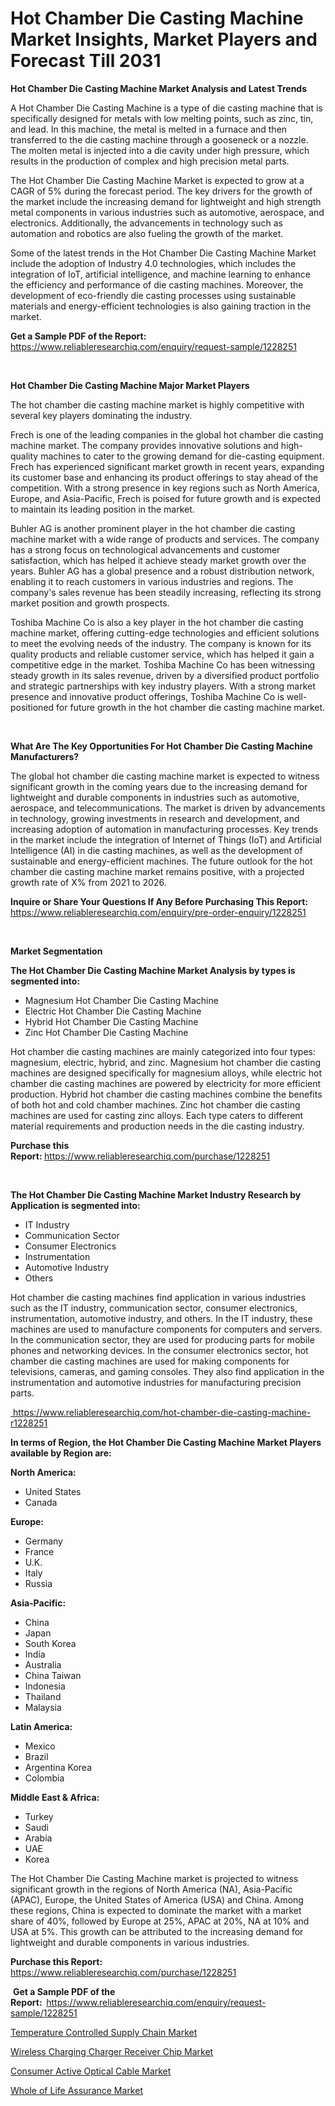 <p><h1>Hot Chamber Die Casting Machine Market Insights, Market Players and Forecast Till 2031</h1></p><p><strong>Hot Chamber Die Casting Machine Market Analysis and Latest Trends</strong></p>
<p><p>A Hot Chamber Die Casting Machine is a type of die casting machine that is specifically designed for metals with low melting points, such as zinc, tin, and lead. In this machine, the metal is melted in a furnace and then transferred to the die casting machine through a gooseneck or a nozzle. The molten metal is injected into a die cavity under high pressure, which results in the production of complex and high precision metal parts.</p><p>The Hot Chamber Die Casting Machine Market is expected to grow at a CAGR of 5% during the forecast period. The key drivers for the growth of the market include the increasing demand for lightweight and high strength metal components in various industries such as automotive, aerospace, and electronics. Additionally, the advancements in technology such as automation and robotics are also fueling the growth of the market.</p><p>Some of the latest trends in the Hot Chamber Die Casting Machine Market include the adoption of Industry 4.0 technologies, which includes the integration of IoT, artificial intelligence, and machine learning to enhance the efficiency and performance of die casting machines. Moreover, the development of eco-friendly die casting processes using sustainable materials and energy-efficient technologies is also gaining traction in the market.</p></p>
<p><strong>Get a Sample PDF of the Report:&nbsp;</strong> <a href="https://www.reliableresearchiq.com/enquiry/request-sample/1228251">https://www.reliableresearchiq.com/enquiry/request-sample/1228251</a></p>
<p>&nbsp;</p>
<p><strong>Hot Chamber Die Casting Machine Major Market Players</strong></p>
<p><p>The hot chamber die casting machine market is highly competitive with several key players dominating the industry. </p><p>Frech is one of the leading companies in the global hot chamber die casting machine market. The company provides innovative solutions and high-quality machines to cater to the growing demand for die-casting equipment. Frech has experienced significant market growth in recent years, expanding its customer base and enhancing its product offerings to stay ahead of the competition. With a strong presence in key regions such as North America, Europe, and Asia-Pacific, Frech is poised for future growth and is expected to maintain its leading position in the market.</p><p>Buhler AG is another prominent player in the hot chamber die casting machine market with a wide range of products and services. The company has a strong focus on technological advancements and customer satisfaction, which has helped it achieve steady market growth over the years. Buhler AG has a global presence and a robust distribution network, enabling it to reach customers in various industries and regions. The company's sales revenue has been steadily increasing, reflecting its strong market position and growth prospects.</p><p>Toshiba Machine Co is also a key player in the hot chamber die casting machine market, offering cutting-edge technologies and efficient solutions to meet the evolving needs of the industry. The company is known for its quality products and reliable customer service, which has helped it gain a competitive edge in the market. Toshiba Machine Co has been witnessing steady growth in its sales revenue, driven by a diversified product portfolio and strategic partnerships with key industry players. With a strong market presence and innovative product offerings, Toshiba Machine Co is well-positioned for future growth in the hot chamber die casting machine market.</p></p>
<p>&nbsp;</p>
<p><strong>What Are The Key Opportunities For Hot Chamber Die Casting Machine Manufacturers?</strong></p>
<p><p>The global hot chamber die casting machine market is expected to witness significant growth in the coming years due to the increasing demand for lightweight and durable components in industries such as automotive, aerospace, and telecommunications. The market is driven by advancements in technology, growing investments in research and development, and increasing adoption of automation in manufacturing processes. Key trends in the market include the integration of Internet of Things (IoT) and Artificial Intelligence (AI) in die casting machines, as well as the development of sustainable and energy-efficient machines. The future outlook for the hot chamber die casting machine market remains positive, with a projected growth rate of X% from 2021 to 2026.</p></p>
<p><strong>Inquire or Share Your Questions If Any Before Purchasing This Report:</strong> <a href="https://www.reliableresearchiq.com/enquiry/pre-order-enquiry/1228251">https://www.reliableresearchiq.com/enquiry/pre-order-enquiry/1228251</a></p>
<p>&nbsp;</p>
<p><strong>Market Segmentation</strong></p>
<p><strong>The Hot Chamber Die Casting Machine Market Analysis by types is segmented into:</strong></p>
<p><ul><li>Magnesium Hot Chamber Die Casting Machine</li><li>Electric Hot Chamber Die Casting Machine</li><li>Hybrid Hot Chamber Die Casting Machine</li><li>Zinc Hot Chamber Die Casting Machine</li></ul></p>
<p><p>Hot chamber die casting machines are mainly categorized into four types: magnesium, electric, hybrid, and zinc. Magnesium hot chamber die casting machines are designed specifically for magnesium alloys, while electric hot chamber die casting machines are powered by electricity for more efficient production. Hybrid hot chamber die casting machines combine the benefits of both hot and cold chamber machines. Zinc hot chamber die casting machines are used for casting zinc alloys. Each type caters to different material requirements and production needs in the die casting industry.</p></p>
<p><strong>Purchase this Report:&nbsp;</strong><a href="https://www.reliableresearchiq.com/purchase/1228251">https://www.reliableresearchiq.com/purchase/1228251</a></p>
<p>&nbsp;</p>
<p><strong>The Hot Chamber Die Casting Machine Market Industry Research by Application is segmented into:</strong></p>
<p><ul><li>IT Industry</li><li>Communication Sector</li><li>Consumer Electronics</li><li>Instrumentation</li><li>Automotive Industry</li><li>Others</li></ul></p>
<p><p>Hot chamber die casting machines find application in various industries such as the IT industry, communication sector, consumer electronics, instrumentation, automotive industry, and others. In the IT industry, these machines are used to manufacture components for computers and servers. In the communication sector, they are used for producing parts for mobile phones and networking devices. In the consumer electronics sector, hot chamber die casting machines are used for making components for televisions, cameras, and gaming consoles. They also find application in the instrumentation and automotive industries for manufacturing precision parts.</p></p>
<p><a href="https://www.reliableresearchiq.com/hot-chamber-die-casting-machine-r1228251">&nbsp;https://www.reliableresearchiq.com/hot-chamber-die-casting-machine-r1228251</a></p>
<p><strong>In terms of Region, the Hot Chamber Die Casting Machine Market Players available by Region are:</strong></p>
<p>
    <p> <strong> North America: </strong>
        <ul>
            <li>United States</li>
            <li>Canada</li>
        </ul>
        </p> 
    <p> <strong> Europe: </strong>
        <ul>
            <li>Germany</li>
            <li>France</li>
            <li>U.K.</li>
            <li>Italy</li>
            <li>Russia</li>
        </ul>
        </p> 
    <p> <strong> Asia-Pacific: </strong>
        <ul>
            <li>China</li>
            <li>Japan</li>
            <li>South Korea</li>
            <li>India</li>
            <li>Australia</li>
            <li>China Taiwan</li>
            <li>Indonesia</li>
            <li>Thailand</li>
            <li>Malaysia</li>
        </ul>
        </p> 
    <p> <strong> Latin America: </strong>
        <ul>
            <li>Mexico</li>
            <li>Brazil</li>
            <li>Argentina Korea</li>
            <li>Colombia</li>
        </ul>
        </p> 
    <p> <strong> Middle East & Africa: </strong>
        <ul>
            <li>Turkey</li>
            <li>Saudi</li>
            <li>Arabia</li>
            <li>UAE</li>
            <li>Korea</li>
        </ul>
    </p>
    </p>
<p><p>The Hot Chamber Die Casting Machine market is projected to witness significant growth in the regions of North America (NA), Asia-Pacific (APAC), Europe, the United States of America (USA) and China. Among these regions, China is expected to dominate the market with a market share of 40%, followed by Europe at 25%, APAC at 20%, NA at 10% and USA at 5%. This growth can be attributed to the increasing demand for lightweight and durable components in various industries.</p></p>
<p><strong>Purchase this Report: </strong><a href="https://www.reliableresearchiq.com/purchase/1228251">https://www.reliableresearchiq.com/purchase/1228251</a></p>
<p>&nbsp;<strong>Get a Sample PDF of the Report:&nbsp;&nbsp;</strong><a href="https://www.reliableresearchiq.com/enquiry/request-sample/1228251">https://www.reliableresearchiq.com/enquiry/request-sample/1228251</a></p>
<p><strong></strong></p>
<p><p><a href="https://www.linkedin.com/pulse/temperature-controlled-supply-chain-market-share-analysis--x7jbc">Temperature Controlled Supply Chain Market</a></p><p><a href="https://github.com/ayamsauke86/Market-Research-Report-List-1/blob/main/wireless-charging-charger-receiver-chip-market.md">Wireless Charging Charger Receiver Chip Market</a></p><p><a href="https://github.com/airdrophunter675/Market-Research-Report-List-1/blob/main/consumer-active-optical-cable-market.md">Consumer Active Optical Cable Market</a></p><p><a href="https://www.linkedin.com/pulse/whole-life-assurance-market-research-report-includes-uux9c">Whole of Life Assurance Market</a></p></p>